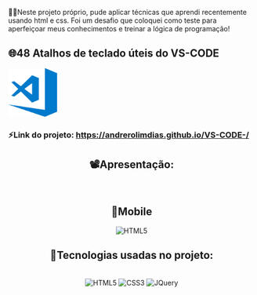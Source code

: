 👩‍💻Neste projeto próprio, pude aplicar técnicas que aprendi recentemente usando html e css. Foi um desafio que coloquei como teste para aperfeiçoar meus conhecimentos e treinar a lógica de programação!

## 🌐48 Atalhos de teclado úteis do VS-CODE

<div>
  <img width="100" src="https://github.com/AndreRolimDias/VS-CODE-/blob/master/src/image/kisspng-visual-studio-code-microsoft-visual-studio-source-c-5acd3e97a1c707.4865550215234003436627.png" alt="">
</div>

### ⚡Link do projeto: https://andrerolimdias.github.io/VS-CODE-/

<div align="center">

## 📽️Apresentação:

<img src="https://github.com/AndreRolimDias/VS-CODE-/blob/master/src/image/vs%20code%20gif.gif" alt="">

## 📱Mobile

<img alt='HTML5' height="450" width="200" src='https://github.com/AndreRolimDias/VS-CODE-/blob/master/src/image/48%20atalhos%20vscode%20mobile.gif'>


## 🚀Tecnologias usadas no projeto:

<div style="display: inline_block"><br/>

<img alt='HTML5' height="30" width="80" src='https://img.shields.io/badge/HTML5-E34F26.svg?logo=html5&logoColor=white'>

<img alt='CSS3' height="30" width="80" src='https://img.shields.io/badge/CSS3-005FED.svg?logo=css3&logoColor=white'>

<img alt='JQuery' height="30" width="80" src='https://img.shields.io/badge/jQuery-0769AD.svg?logo=jquery&logoColor=white'>


</div>
